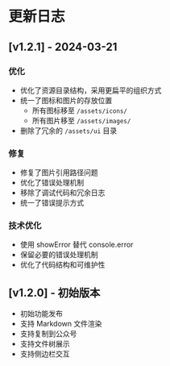 # 更新日志

## [v1.2.1] - 2024-03-21

### 优化
- 优化了资源目录结构，采用更扁平的组织方式
- 统一了图标和图片的存放位置
  - 所有图标移至 `/assets/icons/`
  - 所有图片移至 `/assets/images/`
- 删除了冗余的 `/assets/ui` 目录

### 修复
- 修复了图片引用路径问题
- 优化了错误处理机制
- 移除了调试代码和冗余日志
- 统一了错误提示方式

### 技术优化
- 使用 showError 替代 console.error
- 保留必要的错误处理机制
- 优化了代码结构和可维护性

## [v1.2.0] - 初始版本

- 初始功能发布
- 支持 Markdown 文件渲染
- 支持复制到公众号
- 支持文件树展示
- 支持侧边栏交互 